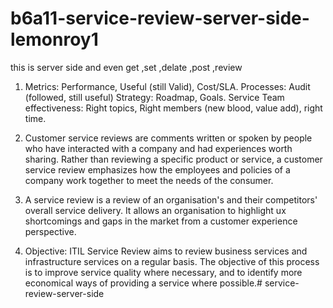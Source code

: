 # b6a11-service-review-server-side-lemonroy1


 this is server side and even get ,set ,delate ,post ,review

1. Metrics: Performance, Useful (still Valid), Cost/SLA. Processes: Audit (followed, still useful) Strategy: Roadmap, Goals. Service Team effectiveness: Right topics, Right members (new blood, value add), right time.

2. Customer service reviews are comments written or spoken by people who have interacted with a company and had experiences worth sharing. Rather than reviewing a specific product or service, a customer service review emphasizes how the employees and policies of a company work together to meet the needs of the consumer.

3. A service review is a review of an organisation's and their competitors' overall service delivery. It allows an organisation to highlight ux shortcomings and gaps in the market from a customer experience perspective.

4. Objective: ITIL Service Review aims to review business services and infrastructure services on a regular basis. The objective of this process is to improve service quality where necessary, and to identify more economical ways of providing a service where possible.# service-review-server-side
